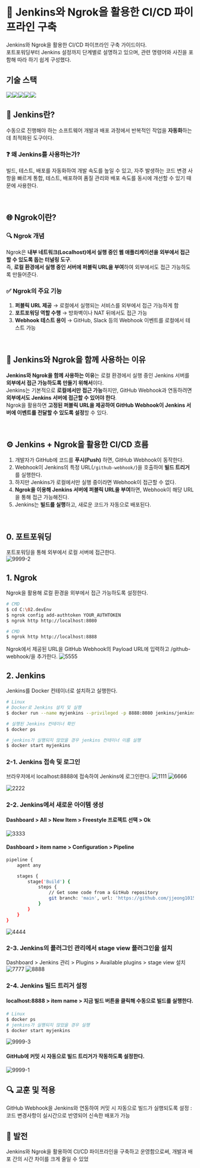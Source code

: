 # 🚀 Jenkins와 Ngrok을 활용한 CI/CD 파이프라인 구축
Jenkins와 Ngrok을 활용한 CI/CD 파이프라인 구축 가이드이다. <br>
포트포워딩부터 Jenkins 설정까지 단계별로 설명하고 있으며, 관련 명령어와 사진을 포함해 따라 하기 쉽게 구성했다. <br>

## 기술 스택
<img src="https://img.shields.io/badge/VirtualBox-183A61?style=for-the-badge&logo=VirtualBox&logoColor=black"><img src="https://img.shields.io/badge/Linux-FCC624?style=for-the-badge&logo=linux&logoColor=black"><img src="https://img.shields.io/badge/Docker-2496ED?style=for-the-badge&logo=Docker&logoColor=black"><img src="https://img.shields.io/badge/Jenkins-D24939?style=for-the-badge&logo=Jenkins&logoColor=white"><img src="https://img.shields.io/badge/Ngrok-1F1E37?style=for-the-badge&logo=ngrok&logoColor=white">

## 🎡 Jenkins란?
수동으로 진행해야 하는 소프트웨어 개발과 배포 과정에서 반복적인 작업을 **자동화**하는 데 최적화된 도구이다.

### ❓ 왜 Jenkins를 사용하는가?
빌드, 테스트, 배포를 자동화하여 개발 속도를 높일 수 있고, 자주 발생하는 코드 변경 사항을 빠르게 통합, 테스트, 배포하여 품질 관리와 배포 속도를 동시에 개선할 수 있기 때문에 사용한다.

<br>

## 🌐 Ngrok이란?
### 🔍 **Ngrok 개념**
Ngrok은 **내부 네트워크(Localhost)에서 실행 중인 웹 애플리케이션을 외부에서 접근할 수 있도록 돕는 터널링 도구**.  
즉, **로컬 환경에서 실행 중인 서버에 퍼블릭 URL을 부여**하여 외부에서도 접근 가능하도록 만들어준다.

### ✅ **Ngrok의 주요 기능**
1. **퍼블릭 URL 제공** → 로컬에서 실행되는 서비스를 외부에서 접근 가능하게 함
2. **포트포워딩 역할 수행** → 방화벽이나 NAT 뒤에서도 접근 가능
3. **Webhook 테스트 용이** → GitHub, Slack 등의 Webhook 이벤트를 로컬에서 테스트 가능

<br>

## 📌 Jenkins와 Ngrok을 함께 사용하는 이유
**Jenkins와 Ngrok을 함께 사용하는 이유**는 로컬 환경에서 실행 중인 Jenkins 서버를 **외부에서 접근 가능하도록 만들기 위해서**이다.  
Jenkins는 기본적으로 **로컬에서만 접근 가능**하지만, GitHub Webhook과 연동하려면 **외부에서도 Jenkins 서버에 접근할 수 있어야 한다**.  
Ngrok을 활용하면 **고정된 퍼블릭 URL을 제공하여 GitHub Webhook이 Jenkins 서버에 이벤트를 전달할 수 있도록 설정**할 수 있다.

<br>

## ⚙️ **Jenkins + Ngrok을 활용한 CI/CD 흐름**
1. 개발자가 GitHub에 코드를 **푸시(Push)** 하면, GitHub Webhook이 동작한다.
2. Webhook이 Jenkins의 특정 URL(`/github-webhook/`)을 호출하여 **빌드 트리거**를 실행한다.
3. 하지만 Jenkins가 로컬에서만 실행 중이라면 Webhook이 접근할 수 없다.
4. **Ngrok을 이용해 Jenkins 서버에 퍼블릭 URL을 부여**하면, Webhook이 해당 URL을 통해 접근 가능해진다.
5. Jenkins는 **빌드를 실행**하고, 새로운 코드가 자동으로 배포된다.

<br>

## 0. 포트포워딩
포트포워딩을 통해 외부에서 로컬 서버에 접근한다.
<br>![9999-2](https://github.com/user-attachments/assets/0b9c8f4d-d351-49a8-a253-e1720d2b35dc)

## 1. Ngrok
Ngrok을 활용해 로컬 환경을 외부에서 접근 가능하도록 설정한다.
```bash
# CMD
$ cd C:\02.devEnv
$ ngrok config add-authtoken YOUR_AUTHTOKEN
$ ngrok http http://localhost:8080
```
<!-- ngrok config add-authtoken 2mazkbTnosXgNxUn7GmF9DCltsR_c2eF9uiFGTPBtf3TxBqn -->

```bash
# CMD
$ ngrok http http://localhost:8888
```
Ngrok에서 제공된 URL을 GitHub Webhook의 Payload URL에 입력하고 /github-webhook/을 추가한다.
![5555](https://github.com/user-attachments/assets/f5b169b9-e956-4bc4-9d53-9b4ae238e89f)

## 2. Jenkins
Jenkins를 Docker 컨테이너로 설치하고 실행한다.
```bash
# Linux
# Docker로 Jenkins 설치 및 실행
$ docker run --name myjenkins --privileged -p 8888:8080 jenkins/jenkins:lts-jdk17

# 실행된 Jenkins 컨테이너 확인
$ docker ps

# jenkins가 실행되지 않았을 경우 jenkins 컨테이너 이름 실행
$ docker start myjenkins
```
### 2-1. Jenkins 접속 및 로그인
브라우저에서 localhost:8888에 접속하여 Jenkins에 로그인한다.
![1111](https://github.com/user-attachments/assets/56b9d046-4c72-4506-b5ee-ab88059ab3c3)
![6666](https://github.com/user-attachments/assets/78bdd879-5623-4bf7-90b4-f9a187cadfae)
<!-- 아이디 : admin, 비밀번호 : 59361ec075324f82aeb03d699a003e66 -->
![2222](https://github.com/user-attachments/assets/8d449ae9-14de-4c81-9955-21d2d4f23a39)

### 2-2. Jenkins에서 새로운 아이템 생성
#### Dashboard > All > New Item > Freestyle 프로젝트 선택 > Ok
![3333](https://github.com/user-attachments/assets/5d923774-85da-4874-a047-efc0f2880add)
 
#### Dashboard > item name > Configuration > Pipeline
```bash
pipeline {
    agent any

    stages {
        stage('Build') {
            steps {
                // Get some code from a GitHub repository
                git branch: 'main', url: 'https://github.com/jjeong1015/jenkinsTest.git'
            }
        }
    }
}
```
![4444](https://github.com/user-attachments/assets/c42ad86c-9b22-4082-8477-608f1f28cb8f)

### 2-3. Jenkins의 플러그인 관리에서 stage view 플러그인을 설치
Dashboard > Jenkins 관리 > Plugins > Available plugins > stage view 설치
![7777](https://github.com/user-attachments/assets/75a3c0ca-8b5f-4da6-af92-dc41f58e2b95)
![8888](https://github.com/user-attachments/assets/91b44c06-bfe7-4efe-9012-7a94a0fe9219)

### 2-4. Jenkins 빌드 트리거 설정
#### localhost:8888 > item name > 지금 빌드 버튼을 클릭해 수동으로 빌드를 실행한다.
```bash
# Linux
$ docker ps
# jenkins가 실행되지 않았을 경우 실행
$ docker start myjenkins
```
![9999-3](https://github.com/user-attachments/assets/f26cf4ed-638e-4e06-b512-6077a6b2085f)

#### GitHub에 커밋 시 자동으로 빌드 트리거가 작동하도록 설정한다.
![9999-1](https://github.com/user-attachments/assets/1cad4450-6ccc-4b40-994d-4e977542bf68)

## 🔍 교훈 및 적용
GitHub Webhook을 Jenkins와 연동하여 커밋 시 자동으로 빌드가 실행되도록 설정 : 코드 변경사항이 실시간으로 반영되어 신속한 배포가 가능

## 🌱 발전
Jenkins와 Ngrok을 활용하여 CI/CD 파이프라인을 구축하고 운영함으로써, 개발과 배포 간의 시간 차이를 크게 줄일 수 있었
